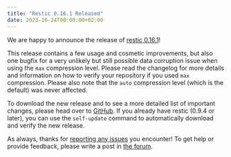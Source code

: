 ```yaml
---
title: "Restic 0.16.1 Released"
date: 2023-10-24T00:00:00+02:00
---
```


We are happy to announce the release of [restic 0.16.1](https://github.com/restic/restic/releases/v0.16.1)!

This release contains a few usage and cosmetic improvements, but also one bugfix for a very unlikely but still possible data corruption issue when using the `max` compression level. Please read the changelog for more details and information on how to verify your repository if you used `max` compression. Please also note that the `auto` compression level (which is the default) was never affected.

To download the new release and to see a more detailed list of important changes, please head over to [GitHub](https://github.com/restic/restic/releases/v0.16.1). If you already have restic (0.9.4 or later), you can use the `self-update` command to automatically download and verify the new release.

As always, thanks for [reporting any issues](https://github.com/restic/restic/issues/new/choose) you encounter! To get help or provide feedback, please write a post in [the forum](https://forum.restic.net).
